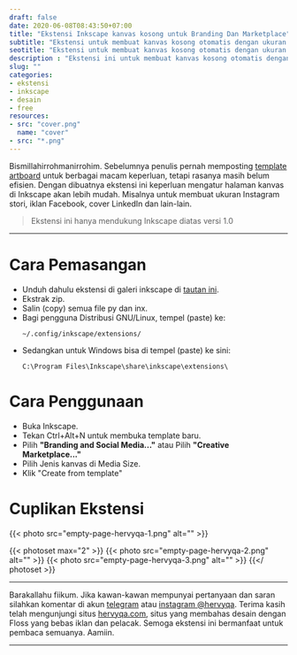 ```yaml
---
draft: false
date: 2020-06-08T08:43:50+07:00
title: "Ekstensi Inkscape kanvas kosong untuk Branding Dan Marketplace"
subtitle: "Ekstensi untuk membuat kanvas kosong otomatis dengan ukuran yang ideal"
seotitle: "Ekstensi untuk membuat kanvas kosong otomatis dengan ukuran yang ideal"
description : "Ekstensi ini untuk membuat kanvas kosong otomatis dengan ukuran yang ideal. Dapat digunakan untuk keperluan sosial media, kreatif agensi, dan marketplace."
slug: ""
categories:
- ekstensi
- inkscape
- desain
- free
resources:
- src: "cover.png"
  name: "cover"
- src: "*.png"
---
```


Bismillahirrohmanirrohim.
Sebelumnya penulis pernah memposting [template artboard](/menggunakan-artboard-yang-tepat-di-inkscape/) untuk berbagai macam keperluan, tetapi rasanya masih belum efisien. Dengan dibuatnya ekstensi ini keperluan mengatur halaman kanvas di Inkscape akan lebih mudah. Misalnya untuk membuat ukuran Instagram stori, iklan Facebook, cover LinkedIn dan lain-lain.

> Ekstensi ini hanya mendukung Inkscape diatas versi 1.0

***

# Cara Pemasangan

- Unduh dahulu ekstensi di galeri inkscape di [tautan ini](https://inkscape.org/~hervyqa/%E2%98%85empty-page-for-branding-creative-marketplace).
- Ekstrak zip.
- Salin (copy) semua file py dan inx.
- Bagi pengguna Distribusi GNU/Linux, tempel (paste) ke:
    ```
    ~/.config/inkscape/extensions/
    ```
- Sedangkan untuk Windows bisa di tempel (paste) ke sini:
    ```
    C:\Program Files\Inkscape\share\inkscape\extensions\
    ```
# Cara Penggunaan

- Buka Inkscape.
- Tekan Ctrl+Alt+N untuk membuka template baru.
- Pilih **"Branding and Social Media..."** atau Pilih **"Creative Marketplace..."**
- Pilih Jenis kanvas di Media Size.
- Klik "Create from template"

# Cuplikan Ekstensi

{{< photo src="empty-page-hervyqa-1.png" alt="" >}}

{{< photoset max="2" >}}
  {{< photo src="empty-page-hervyqa-2.png" alt="" >}}
  {{< photo src="empty-page-hervyqa-3.png" alt="" >}}
{{</ photoset >}}

***

Barakallahu fiikum. Jika kawan-kawan mempunyai pertanyaan dan saran silahkan komentar di akun [telegram](https://t.me/hervyqa) atau [instagram @hervyqa](https://instagram.com/hervyqa). Terima kasih telah mengunjungi situs [hervyqa.com](https://hervyqa.com), situs yang membahas desain dengan Floss yang bebas iklan dan pelacak. Semoga ekstensi ini bermanfaat untuk pembaca semuanya. Aamiin.

***

[Inkscape]:https://www.inkscape.org
[Gimp]:https://www.gimp.org

[GNOME.ID]:https://www.gnome.id
[BUKU CC-ID]:https://bit.ly/madewithccID
[Wikimedia]:https://www.wikkimedia.org/

[Behance]:https://www.b.net
[Dribbble]:https://www.dribbble.com

[AdobeStock]:https//www.stock.adobe.com
[123rf]:https//www.123rf.com
[Freepik]:https//www.freepik.com
[Dreamstime]:https//www.dreamstime.com
[Shutterstock]:https://submit.shutterstock.com/?ref=238649869

[Hervyqa]:https://hervyqa.com
[Manjaro-X]:https://manjaro-x.id
[Inkporter]:https://github.com/raniaamina/inkporter
